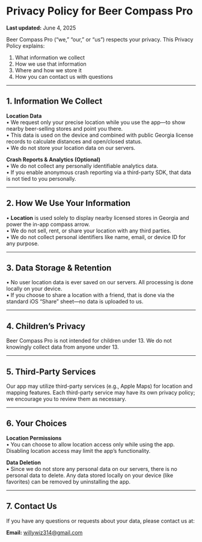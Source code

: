
# Privacy Policy for Beer Compass Pro

**Last updated:** June 4, 2025

Beer Compass Pro (“we,” “our,” or “us”) respects your privacy. This Privacy Policy explains:
1. What information we collect  
2. How we use that information  
3. Where and how we store it  
4. How you can contact us with questions

---

## 1. Information We Collect

**Location Data**  
• We request only your precise location while you use the app—to show nearby beer-selling stores and point you there.  
• This data is used on the device and combined with public Georgia license records to calculate distances and open/closed status.  
• We do not store your location data on our servers.

**Crash Reports & Analytics (Optional)**  
• We do not collect any personally identifiable analytics data.  
• If you enable anonymous crash reporting via a third-party SDK, that data is not tied to you personally.

---

## 2. How We Use Your Information

• **Location** is used solely to display nearby licensed stores in Georgia and power the in-app compass arrow.  
• We do not sell, rent, or share your location with any third parties.  
• We do not collect personal identifiers like name, email, or device ID for any purpose.

---

## 3. Data Storage & Retention

• No user location data is ever saved on our servers. All processing is done locally on your device.  
• If you choose to share a location with a friend, that is done via the standard iOS “Share” sheet—no data is uploaded to us.

---

## 4. Children’s Privacy

Beer Compass Pro is not intended for children under 13. We do not knowingly collect data from anyone under 13.

---

## 5. Third-Party Services

Our app may utilize third-party services (e.g., Apple Maps) for location and mapping features. Each third-party service may have its own privacy policy; we encourage you to review them as necessary.

---

## 6. Your Choices

**Location Permissions**  
• You can choose to allow location access only while using the app. Disabling location access may limit the app’s functionality.  

**Data Deletion**  
• Since we do not store any personal data on our servers, there is no personal data to delete. Any data stored locally on your device (like favorites) can be removed by uninstalling the app.

---

## 7. Contact Us

If you have any questions or requests about your data, please contact us at:

**Email:** willywiz314@gmail.com
